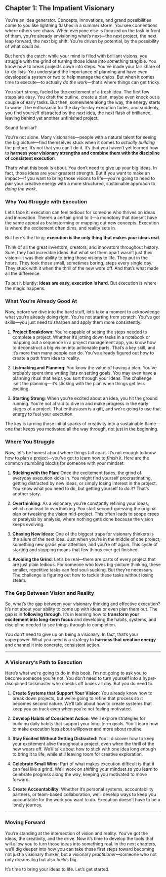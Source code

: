 ## **Chapter 1: The Impatient Visionary**

You’re an idea generator. Concepts, innovations, and grand possibilities come to you like lightning flashes in a summer storm. You see connections where others see chaos. When everyone else is focused on the task in front of them, you’re already envisioning what’s next—the next project, the next leap forward, the next big shift. You’re driven by potential, by the possibility of what *could be*.

But here’s the catch: while your mind is filled with brilliant visions, you struggle with the grind of turning those ideas into something tangible. You know how to break projects down into steps. You’ve made your fair share of to-do lists. You understand the importance of planning and have even developed a system or two to help manage the chaos. But when it comes time to execute—to actually *do the work*—that’s where things can get tricky.

You start strong, fueled by the excitement of a fresh idea. The first few steps are easy. You draft the outline, create a plan, maybe even knock out a couple of early tasks. But then, somewhere along the way, the energy starts to wane. The enthusiasm for the day-to-day execution fades, and suddenly, you find yourself distracted by the *next* idea, the next flash of brilliance, leaving behind yet another unfinished project.

Sound familiar?

You’re not alone. Many visionaries—people with a natural talent for seeing the big picture—find themselves stuck when it comes to *actually building* the picture. It’s not that you can’t do it. It’s that you haven’t yet learned how to **harness your visionary strengths and combine them with the discipline of consistent execution**.

That’s what this book is about. You don’t need to give up your big ideas. In fact, those ideas are your greatest strength. But if you want to make an impact—if you want to bring those visions to life—you’re going to need to pair your creative energy with a more structured, sustainable approach to *doing the work*.

### **Why You Struggle with Execution**

Let’s face it: execution can feel tedious for someone who thrives on ideas and innovation. There’s a certain grind to it—a monotony that doesn’t have the same appeal as brainstorming or mapping out new concepts. Execution is where the excitement often dims, and reality sets in.

But here’s the thing: **execution is the only thing that makes your ideas real**.

Think of all the great inventors, creators, and innovators throughout history. Sure, they had incredible ideas. But what set them apart wasn’t just their vision—it was their ability to bring those visions to life. They put in the hours. They took those small, sometimes boring, steps every single day. They stuck with it when the thrill of the new wore off. And that’s what made all the difference.

To put it bluntly: **ideas are easy, execution is hard**. But execution is where the magic happens.

### **What You’re Already Good At**

Now, before we dive into the hard stuff, let’s take a moment to acknowledge what you’re already doing right. You’re not starting from scratch. You’ve got skills—you just need to sharpen and apply them more consistently.

1. **Project Breakdown**: You’re capable of seeing the steps needed to complete a project. Whether it’s jotting down tasks in a notebook or mapping out a sequence in a project management app, you know how to deconstruct a big vision into actionable parts. That’s a key skill, and it’s more than many people can do. You’ve already figured out how to create a path from idea to reality.
   
2. **Listmaking and Planning**: You know the value of having a plan. You’ve probably spent time writing lists or setting goals. You may even have a planning ritual that helps you sort through your ideas. The challenge isn’t the planning—it’s sticking with the plan when things get less exciting.

3. **Starting Strong**: When you’re excited about an idea, you hit the ground running. You’re not afraid to dive in and make progress in the early stages of a project. That enthusiasm is a gift, and we’re going to use that energy to fuel your execution.

The key is turning those initial sparks of creativity into a sustainable flame—one that keeps you motivated all the way through, not just in the beginning.

### **Where You Struggle**

Now, let’s be honest about where things fall apart. It’s not enough to know how to plan a project—you’ve got to learn how to *finish* it. Here are the common stumbling blocks for someone with your mindset:

1. **Sticking with the Plan**: Once the excitement fades, the grind of everyday execution kicks in. You might find yourself procrastinating, getting distracted by new ideas, or simply losing interest in the project. You know what you need to do, but getting yourself to *do it*? That’s another story.

2. **Overthinking**: As a visionary, you’re constantly refining your ideas, which can lead to overthinking. You start second-guessing the original plan or tweaking the vision mid-project. This often leads to scope creep or paralysis by analysis, where nothing gets done because the vision keeps evolving.

3. **Chasing New Ideas**: One of the biggest traps for visionary thinkers is the allure of the next idea. Just when you’re in the middle of one project, something new grabs your attention, and you’re off again. This cycle of starting and stopping means that few things ever get finished.

4. **Avoiding the Grind**: Let’s be real—there are parts of every project that are just plain tedious. For someone who loves big-picture thinking, these smaller, repetitive tasks can feel soul-sucking. But they’re necessary. The challenge is figuring out how to tackle these tasks without losing steam.

### **The Gap Between Vision and Reality**

So, what’s the gap between your visionary thinking and effective execution? It’s not about your ability to come up with ideas or even plan them out. The gap is in **following through**. It’s in learning how to **transform your excitement into long-term focus** and developing the habits, systems, and discipline needed to see things through to completion.

You don’t need to give up on being a visionary. In fact, that’s your superpower. What you need is a strategy to **harness that creative energy** and channel it into concrete, consistent action.

---

### **A Visionary’s Path to Execution**

Here’s what we’re going to do in this book. I’m not going to ask you to become someone you’re not. You don’t need to turn yourself into a hyper-disciplined taskmaster who checks off boxes all day. But you do need to:

1. **Create Systems that Support Your Vision**: You already know how to break down projects, but we’re going to refine that process so it becomes second nature. We’ll talk about how to create systems that keep you on track even when you’re not feeling motivated.

2. **Develop Habits of Consistent Action**: We’ll explore strategies for building daily habits that support your long-term goals. You’ll learn how to make execution less about willpower and more about routine.

3. **Stay Excited Without Getting Distracted**: You’ll discover how to keep your excitement alive throughout a project, even when the thrill of the new wears off. We’ll talk about how to stick with one idea long enough to bring it to life, while still leaving room for creative exploration.

4. **Celebrate Small Wins**: Part of what makes execution difficult is that it can feel like a grind. We’ll work on shifting your mindset so you learn to celebrate progress along the way, keeping you motivated to move forward.

5. **Create Accountability**: Whether it’s personal systems, accountability partners, or team-based collaboration, we’ll develop ways to keep you accountable for the work you want to do. Execution doesn’t have to be a lonely journey.

---

### **Moving Forward**

You’re standing at the intersection of vision and reality. You’ve got the ideas, the creativity, and the drive. Now it’s time to develop the tools that will allow you to turn those ideas into something real. In the next chapters, we’ll dig deeper into how you can take those first steps toward becoming not just a visionary thinker, but a visionary *practitioner*—someone who not only dreams big but also *builds* big.

It’s time to bring your ideas to life. Let’s get started.
